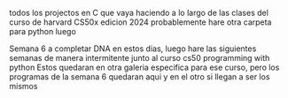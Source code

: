 todos los projectos en C que vaya haciendo a lo largo de las clases del curso de harvard CS50x edicion 2024
probablemente hare otra carpeta para python luego

Semana 6 a completar DNA en estos dias, luego hare las siguientes semanas de manera intermitente junto al curso cs50 programming with python
Estos quedaran en otra galeria especifica para ese curso, pero los programas de la semana 6 quedaran aqui y en el otro si llegan a ser los mismos
